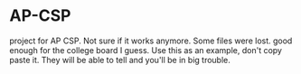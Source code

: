 # AP-CSP

project for AP CSP. Not sure if it works anymore. Some files were lost. good enough for the college board I guess. Use this as an example, don't copy paste it. They will be able to tell and you'll be in big trouble.
